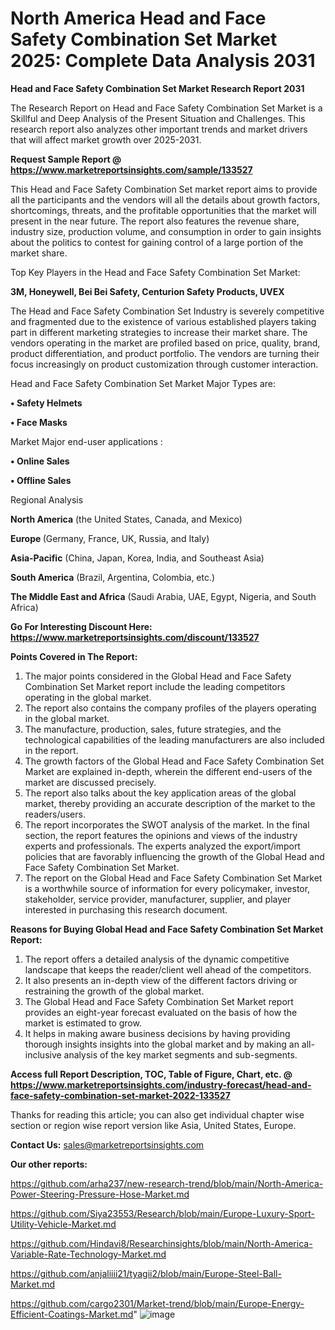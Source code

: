 # North America Head and Face Safety Combination Set Market 2025: Complete Data Analysis 2031

<strong>Head and Face Safety Combination Set Market Research Report 2031</strong>

The Research Report on Head and Face Safety Combination Set Market is a Skillful and Deep Analysis of the Present Situation and Challenges. This research report also analyzes other important trends and market drivers that will affect market growth over 2025-2031.

<strong>Request Sample Report @ <a href=https://www.marketreportsinsights.com/sample/133527>https://www.marketreportsinsights.com/sample/133527</a></strong>

This Head and Face Safety Combination Set market report aims to provide all the participants and the vendors will all the details about growth factors, shortcomings, threats, and the profitable opportunities that the market will present in the near future. The report also features the revenue share, industry size, production volume, and consumption in order to gain insights about the politics to contest for gaining control of a large portion of the market share.

Top Key Players in the Head and Face Safety Combination Set Market:

<strong>3M, Honeywell, Bei Bei Safety, Centurion Safety Products, UVEX</strong>

The Head and Face Safety Combination Set Industry is severely competitive and fragmented due to the existence of various established players taking part in different marketing strategies to increase their market share. The vendors operating in the market are profiled based on price, quality, brand, product differentiation, and product portfolio. The vendors are turning their focus increasingly on product customization through customer interaction.

Head and Face Safety Combination Set Market Major Types are:

<strong>• Safety Helmets

• Face Masks</strong>

Market Major end-user applications :

<strong>• Online Sales

• Offline Sales</strong>

Regional Analysis

</u><strong><b>North America</b></strong> (the United States, Canada, and Mexico)

<strong><b>Europe </b></strong>(Germany, France, UK, Russia, and Italy)

<strong><b>Asia-Pacific</b></strong> (China, Japan, Korea, India, and Southeast Asia)

<strong><b>South America</b></strong> (Brazil, Argentina, Colombia, etc.)

<strong><b>The Middle East and Africa</b></strong> (Saudi Arabia, UAE, Egypt, Nigeria, and South Africa)

<strong>Go For Interesting Discount Here: <a href=https://www.marketreportsinsights.com/discount/133527>https://www.marketreportsinsights.com/discount/133527</a></strong>

<strong>Points Covered in The Report:</strong>
<ol>
  <li>The major points considered in the Global Head and Face Safety Combination Set Market report include the leading competitors operating in the global market.</li>
  <li>The report also contains the company profiles of the players operating in the global market.</li>
  <li>The manufacture, production, sales, future strategies, and the technological capabilities of the leading manufacturers are also included in the report.</li>
  <li>The growth factors of the Global Head and Face Safety Combination Set Market are explained in-depth, wherein the different end-users of the market are discussed precisely.</li>
  <li>The report also talks about the key application areas of the global market, thereby providing an accurate description of the market to the readers/users.</li>
  <li>The report incorporates the SWOT analysis of the market. In the final section, the report features the opinions and views of the industry experts and professionals. The experts analyzed the export/import policies that are favorably influencing the growth of the Global Head and Face Safety Combination Set Market.</li>
  <li>The report on the Global Head and Face Safety Combination Set Market is a worthwhile source of information for every policymaker, investor, stakeholder, service provider, manufacturer, supplier, and player interested in purchasing this research document.</li>
</ol>
<strong>Reasons for Buying Global Head and Face Safety Combination Set Market Report:</strong>

<ol>
  <li>The report offers a detailed analysis of the dynamic competitive landscape that keeps the reader/client well ahead of the competitors.</li>
  <li>It also presents an in-depth view of the different factors driving or restraining the growth of the global market.</li>
  <li>The Global Head and Face Safety Combination Set Market report provides an eight-year forecast evaluated on the basis of how the market is estimated to grow.</li>
  <li>It helps in making aware business decisions by having providing thorough insights insights into the global market and by making an all-inclusive analysis of the key market segments and sub-segments.</li>
</ol>
<strong>Access full Report Description, TOC, Table of Figure, Chart, etc. @ <a href=https://www.marketreportsinsights.com/industry-forecast/head-and-face-safety-combination-set-market-2022-133527>https://www.marketreportsinsights.com/industry-forecast/head-and-face-safety-combination-set-market-2022-133527</a></strong>


Thanks for reading this article; you can also get individual chapter wise section or region wise report version like Asia, United States, Europe.

<strong>Contact Us:</strong>
sales@marketreportsinsights.com

<strong>Our other reports:</strong>

<a href=https://github.com/arha237/new-research-trend/blob/main/North-America-Power-Steering-Pressure-Hose-Market.md>https://github.com/arha237/new-research-trend/blob/main/North-America-Power-Steering-Pressure-Hose-Market.md</a>

<a href=https://github.com/Siya23553/Research/blob/main/Europe-Luxury-Sport-Utility-Vehicle-Market.md>https://github.com/Siya23553/Research/blob/main/Europe-Luxury-Sport-Utility-Vehicle-Market.md</a>

<a href=https://github.com/Hindavi8/Researchinsights/blob/main/North-America-Variable-Rate-Technology-Market.md>https://github.com/Hindavi8/Researchinsights/blob/main/North-America-Variable-Rate-Technology-Market.md</a>

<a href=https://github.com/anjaliiii21/tyagii2/blob/main/Europe-Steel-Ball-Market.md>https://github.com/anjaliiii21/tyagii2/blob/main/Europe-Steel-Ball-Market.md</a>

<a href=https://github.com/cargo2301/Market-trend/blob/main/Europe-Energy-Efficient-Coatings-Market.md>https://github.com/cargo2301/Market-trend/blob/main/Europe-Energy-Efficient-Coatings-Market.md</a>"
![image](https://github.com/user-attachments/assets/582440ef-266b-42eb-9064-600645627f96)
